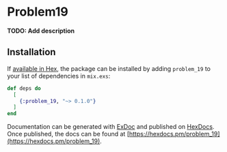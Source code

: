 # Problem19

**TODO: Add description**

## Installation

If [available in Hex](https://hex.pm/docs/publish), the package can be installed
by adding `problem_19` to your list of dependencies in `mix.exs`:

```elixir
def deps do
  [
    {:problem_19, "~> 0.1.0"}
  ]
end
```

Documentation can be generated with [ExDoc](https://github.com/elixir-lang/ex_doc)
and published on [HexDocs](https://hexdocs.pm). Once published, the docs can
be found at [https://hexdocs.pm/problem_19](https://hexdocs.pm/problem_19).

